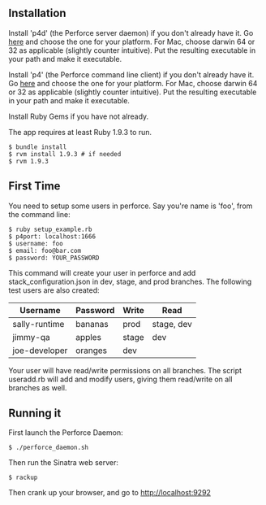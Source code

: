 Installation
------------

Install 'p4d' (the Perforce server daemon) if you don't already have it.  Go [here](http://www.perforce.com/downloads/complete_list) and choose the one for your platform. For Mac, choose darwin 64 or 32 as applicable (slightly counter intuitive).  Put the resulting executable in your path and make it executable.

Install 'p4' (the Perforce command line client) if you don't already have it.  Go [here](http://www.perforce.com/downloads/complete_list) and choose the one for your platform. For Mac, choose darwin 64 or 32 as applicable (slightly counter intuitive).  Put the resulting executable in your path and make it executable.

Install Ruby Gems if you have not already.

The app requires at least Ruby 1.9.3 to run. 

```
$ bundle install
$ rvm install 1.9.3 # if needed
$ rvm 1.9.3
```

First Time
----------

You need to setup some users in perforce. Say you're name is 'foo', from the command line:

```
$ ruby setup_example.rb
$ p4port: localhost:1666
$ username: foo
$ email: foo@bar.com
$ password: YOUR_PASSWORD
```

This command will create your user in perforce and add stack_configuration.json in dev, stage, and prod branches. The following test users are also created:

| Username      | Password | Write | Read       |
|---------------|----------|-------|------------|
| sally-runtime | bananas  | prod  | stage, dev |
| jimmy-qa      | apples   | stage | dev        |
| joe-developer | oranges  | dev   |            |

Your user will have read/write permissions on all branches. The script useradd.rb will add and modify users, giving them read/write on all branches as well.

Running it
----------

First launch the Perforce Daemon:

```
$ ./perforce_daemon.sh
```

Then run the Sinatra web server:

```
$ rackup
```

Then crank up your browser, and go to [http://localhost:9292](http://localhost:9292)
